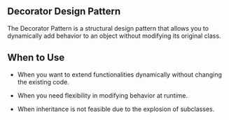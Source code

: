 ## Decorator Design Pattern

The Decorator Pattern is a structural design pattern that allows you to dynamically add behavior to an object without modifying its original class.

## When to Use

- When you want to extend functionalities dynamically without changing the existing code.

- When you need flexibility in modifying behavior at runtime.

- When inheritance is not feasible due to the explosion of subclasses.
